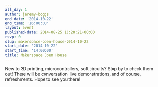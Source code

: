 ```yaml
---
all_day: 1
author: jeremy-boggs
end_date: '2014-10-22'
end_time: '16:00:00'
layout: event
published-date: 2014-08-25 10:20:21+00:00
rsvp: 0
slug: makerspace-open-house-2014-10-22
start_date: '2014-10-22'
start_time: '14:00:00'
title: Makerspace Open House
---
```


New to 3D printing, microcontrollers, soft circuits? Stop by to check them out! There will be conversation, live demonstrations, and of course, refreshments. Hope to see you there!
